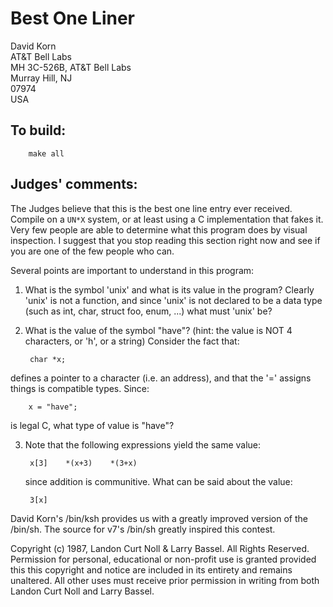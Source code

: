 # Best One Liner

David Korn  
AT&T Bell Labs  
MH 3C-526B, AT&T Bell Labs  
Murray Hill, NJ  
07974  
USA  

## To build:

        make all

## Judges' comments:

The Judges believe that this is the best one line entry ever received.
Compile on a `UN*X` system, or at least using a C implementation that
fakes it.  Very few people are able to determine what this program
does by visual inspection.  I suggest that you stop reading this
section right now and see if you are one of the few people who can.

Several points are important to understand in this program:

1) What is the symbol 'unix' and what is its value in the program?
   Clearly 'unix' is not a function, and since 'unix' is not declared
   to be a data type (such as int, char, struct foo, enum, ...)
   what must 'unix' be?

2) What is the value of the symbol "have"?  (hint: the value is
   NOT 4 characters, or 'h', or a string)  Consider the fact that:

        char *x;

  defines a pointer to a character (i.e. an address), and that
  the '=' assigns things is compatible types.  Since:

        x = "have";

  is legal C, what type of value is "have"?

3) Note that the following expressions yield the same value:

        x[3]	*(x+3)	  *(3+x)

   since addition is communitive.  What can be said about the value:

        3[x]

David Korn's /bin/ksh provides us with a greatly improved version of
the /bin/sh.  The source for v7's /bin/sh greatly inspired this contest.

Copyright (c) 1987, Landon Curt Noll & Larry Bassel.
All Rights Reserved.  Permission for personal, educational or non-profit use is
granted provided this this copyright and notice are included in its entirety
and remains unaltered.  All other uses must receive prior permission in writing
from both Landon Curt Noll and Larry Bassel.
